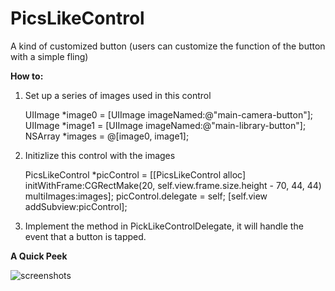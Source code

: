 PicsLikeControl
===============

A kind of customized button (users can customize the function of the button with a simple fling)

**How to:**

1) Set up a series of images used in this control

    UIImage *image0 = [UIImage imageNamed:@"main-camera-button"];
    UIImage *image1 = [UIImage imageNamed:@"main-library-button"];
    NSArray *images = @[image0, image1];

2) Initizlize this control with the images

    PicsLikeControl *picControl = [[PicsLikeControl alloc] initWithFrame:CGRectMake(20, self.view.frame.size.height - 70, 44, 44) multiImages:images];
    picControl.delegate = self;
    [self.view addSubview:picControl];
    
3) Implement the method in PickLikeControlDelegate, it will handle the event that a button is tapped.


**A Quick Peek**

![screenshots](https://f.cloud.github.com/assets/4316898/1829444/71e3d4fe-72b6-11e3-8263-0fc57fa4ece5.gif)
